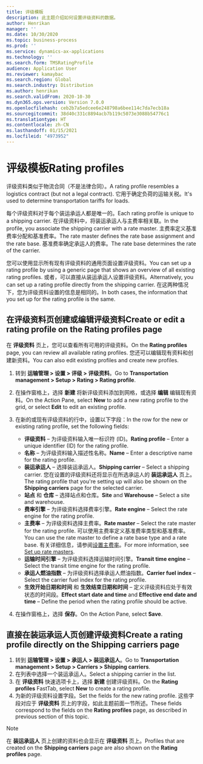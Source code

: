 ```yaml
---
title: 评级模板
description: 此主题介绍如何设置评级资料的数据。
author: Henrikan
manager: ''
ms.date: 10/30/2020
ms.topic: business-process
ms.prod: ''
ms.service: dynamics-ax-applications
ms.technology: ''
ms.search.form: TMSRatingProfile
audience: Application User
ms.reviewer: kamaybac
ms.search.region: Global
ms.search.industry: Distribution
ms.author: henrikan
ms.search.validFrom: 2020-10-30
ms.dyn365.ops.version: Version 7.0.0
ms.openlocfilehash: ceb2b7a5edcee6e248798a6bee114c7da7ecb18a
ms.sourcegitcommit: 38d40c331c8894acb7b119c5073e3088b54776c1
ms.translationtype: HT
ms.contentlocale: zh-CN
ms.lasthandoff: 01/15/2021
ms.locfileid: "4973952"
---
```

# <a name="rating-profiles"></a><span data-ttu-id="9b39e-103">评级模板</span><span class="sxs-lookup"><span data-stu-id="9b39e-103">Rating profiles</span></span>

<span data-ttu-id="9b39e-104">评级资料类似于物流合同（不是法律合同）。</span><span class="sxs-lookup"><span data-stu-id="9b39e-104">A rating profile resembles a logistics contract (but not a legal contract).</span></span> <span data-ttu-id="9b39e-105">它用于确定负荷的运输关税。</span><span class="sxs-lookup"><span data-stu-id="9b39e-105">It's used to determine transportation tariffs for loads.</span></span> 

<span data-ttu-id="9b39e-106">每个评级资料对于每个装运承运人都是唯一的。</span><span class="sxs-lookup"><span data-stu-id="9b39e-106">Each rating profile is unique to a shipping carrier.</span></span> <span data-ttu-id="9b39e-107">在评级资料中，将装运承运人与主费率相关联。</span><span class="sxs-lookup"><span data-stu-id="9b39e-107">In the profile, you associate the shipping carrier with a rate master.</span></span> <span data-ttu-id="9b39e-108">主费率定义基准费率分配和基准费率。</span><span class="sxs-lookup"><span data-stu-id="9b39e-108">The rate master defines the rate base assignment and the rate base.</span></span> <span data-ttu-id="9b39e-109">基准费率确定承运人的费率。</span><span class="sxs-lookup"><span data-stu-id="9b39e-109">The rate base determines the rate of the carrier.</span></span>

<span data-ttu-id="9b39e-110">您可以使用显示所有现有评级资料的通用页面设置评级资料。</span><span class="sxs-lookup"><span data-stu-id="9b39e-110">You can set up a rating profile by using a generic page that shows an overview of all existing rating profiles.</span></span> <span data-ttu-id="9b39e-111">或者，可以直接从装运承运人设置评级资料。</span><span class="sxs-lookup"><span data-stu-id="9b39e-111">Alternatively, you can set up a rating profile directly from the shipping carrier.</span></span> <span data-ttu-id="9b39e-112">在这两种情况下，您为评级资料设置的信息是相同的。</span><span class="sxs-lookup"><span data-stu-id="9b39e-112">In both cases, the information that you set up for the rating profile is the same.</span></span>

## <a name="create-or-edit-a-rating-profile-on-the-rating-profiles-page"></a><span data-ttu-id="9b39e-113">在评级资料页创建或编辑评级资料</span><span class="sxs-lookup"><span data-stu-id="9b39e-113">Create or edit a rating profile on the Rating profiles page</span></span>

<span data-ttu-id="9b39e-114">在 **评级资料** 页上，您可以查看所有可用的评级资料。</span><span class="sxs-lookup"><span data-stu-id="9b39e-114">On the **Rating profiles** page, you can review all available rating profiles.</span></span> <span data-ttu-id="9b39e-115">您还可以编辑现有资料和创建新资料。</span><span class="sxs-lookup"><span data-stu-id="9b39e-115">You can also edit existing profiles and create new profiles.</span></span>

1. <span data-ttu-id="9b39e-116">转到 **运输管理 \> 设置 \> 评级 \> 评级资料**。</span><span class="sxs-lookup"><span data-stu-id="9b39e-116">Go to **Transportation management \> Setup \> Rating \> Rating profile**.</span></span>
1. <span data-ttu-id="9b39e-117">在操作窗格上，选择 **新建** 将新评级资料添加到网格，或选择 **编辑** 编辑现有资料。</span><span class="sxs-lookup"><span data-stu-id="9b39e-117">On the Action Pane, select **New** to add a new rating profile to the grid, or select **Edit** to edit an existing profile.</span></span>
1. <span data-ttu-id="9b39e-118">在新的或现有评级资料的行中，设置以下字段：</span><span class="sxs-lookup"><span data-stu-id="9b39e-118">In the row for the new or existing rating profile, set the following fields:</span></span>

    - <span data-ttu-id="9b39e-119">**评级资料** – 为评级资料输入唯一标识符 (ID)。</span><span class="sxs-lookup"><span data-stu-id="9b39e-119">**Rating profile** – Enter a unique identifier (ID) for the rating profile.</span></span>
    - <span data-ttu-id="9b39e-120">**名称** – 为评级资料输入描述性名称。</span><span class="sxs-lookup"><span data-stu-id="9b39e-120">**Name** – Enter a descriptive name for the rating profile.</span></span>
    - <span data-ttu-id="9b39e-121">**装运承运人** – 选择装运承运人。</span><span class="sxs-lookup"><span data-stu-id="9b39e-121">**Shipping carrier** – Select a shipping carrier.</span></span> <span data-ttu-id="9b39e-122">您在设置的评级资料还将显示在所选承运人的 **装运承运人** 页上。</span><span class="sxs-lookup"><span data-stu-id="9b39e-122">The rating profile that you're setting up will also be shown on the **Shipping carriers** page for the selected carrier.</span></span>
    - <span data-ttu-id="9b39e-123">**站点** 和 **仓库** – 选择站点和仓库。</span><span class="sxs-lookup"><span data-stu-id="9b39e-123">**Site** and **Warehouse** – Select a site and warehouse.</span></span>
    - <span data-ttu-id="9b39e-124">**费率引擎** – 为评级资料选择费率引擎。</span><span class="sxs-lookup"><span data-stu-id="9b39e-124">**Rate engine** – Select the rate engine for the rating profile.</span></span>
    - <span data-ttu-id="9b39e-125">**主费率** – 为评级资料选择主费率。</span><span class="sxs-lookup"><span data-stu-id="9b39e-125">**Rate master** – Select the rate master for the rating profile.</span></span> <span data-ttu-id="9b39e-126">可以使用主费率定义基准费率类型和基准费率。</span><span class="sxs-lookup"><span data-stu-id="9b39e-126">You can use the rate master to define a rate base type and a rate base.</span></span> <span data-ttu-id="9b39e-127">有关详细信息，请参阅[设置主费率](set-up-rate-masters.md)。</span><span class="sxs-lookup"><span data-stu-id="9b39e-127">For more information, see [Set up rate masters](set-up-rate-masters.md).</span></span>
    - <span data-ttu-id="9b39e-128">**运输时间引擎** – 为评级资料选择运输时间引擎。</span><span class="sxs-lookup"><span data-stu-id="9b39e-128">**Transit time engine** – Select the transit time engine for the rating profile.</span></span>
    - <span data-ttu-id="9b39e-129">**承运人燃油指数** – 为评级资料选择承运人燃油指数。</span><span class="sxs-lookup"><span data-stu-id="9b39e-129">**Carrier fuel index** – Select the carrier fuel index for the rating profile.</span></span>
    - <span data-ttu-id="9b39e-130">**生效开始日期和时间** 和 **生效结束日期和时间** – 定义评级资料应处于有效状态的时间段。</span><span class="sxs-lookup"><span data-stu-id="9b39e-130">**Effect start date and time** and **Effective end date and time** – Define the period when the rating profile should be active.</span></span>

1. <span data-ttu-id="9b39e-131">在操作窗格上，选择 **保存**。</span><span class="sxs-lookup"><span data-stu-id="9b39e-131">On the Action Pane, select **Save**.</span></span>

## <a name="create-a-rating-profile-directly-on-the-shipping-carriers-page"></a><span data-ttu-id="9b39e-132">直接在装运承运人页创建评级资料</span><span class="sxs-lookup"><span data-stu-id="9b39e-132">Create a rating profile directly on the Shipping carriers page</span></span>

1. <span data-ttu-id="9b39e-133">转到 **运输管理 \> 设置 \> 承运人 \> 装运承运人**。</span><span class="sxs-lookup"><span data-stu-id="9b39e-133">Go to **Transportation management \> Setup \> Carriers \> Shipping carriers**.</span></span>
1. <span data-ttu-id="9b39e-134">在列表中选择一个装运承运人。</span><span class="sxs-lookup"><span data-stu-id="9b39e-134">Select a shipping carrier in the list.</span></span>
1. <span data-ttu-id="9b39e-135">在 **评级资料** 快速选项卡上，选择 **新建** 创建评级资料。</span><span class="sxs-lookup"><span data-stu-id="9b39e-135">On the **Rating profiles** FastTab, select **New** to create a rating profile.</span></span>
1. <span data-ttu-id="9b39e-136">为新的评级资料设置字段。</span><span class="sxs-lookup"><span data-stu-id="9b39e-136">Set the fields for the new rating profile.</span></span> <span data-ttu-id="9b39e-137">这些字段对应于 **评级资料** 页上的字段，如此主题前面一节所述。</span><span class="sxs-lookup"><span data-stu-id="9b39e-137">These fields correspond to the fields on the **Rating profiles** page, as described in previous section of this topic.</span></span>

> [!NOTE]
> <span data-ttu-id="9b39e-138">在 **装运承运人** 页上创建的资料也会显示在 **评级资料** 页上。</span><span class="sxs-lookup"><span data-stu-id="9b39e-138">Profiles that are created on the **Shipping carriers** page are also shown on the **Rating profiles** page.</span></span>
